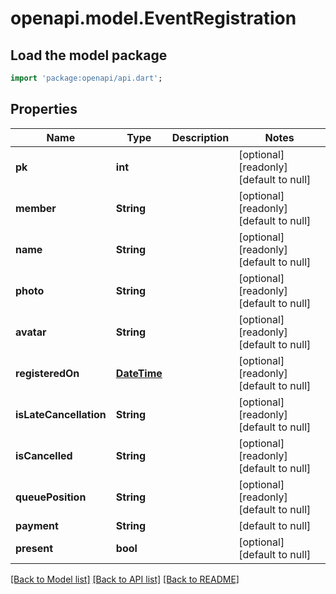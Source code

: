 # openapi.model.EventRegistration

## Load the model package
```dart
import 'package:openapi/api.dart';
```

## Properties
Name | Type | Description | Notes
------------ | ------------- | ------------- | -------------
**pk** | **int** |  | [optional] [readonly] [default to null]
**member** | **String** |  | [optional] [readonly] [default to null]
**name** | **String** |  | [optional] [readonly] [default to null]
**photo** | **String** |  | [optional] [readonly] [default to null]
**avatar** | **String** |  | [optional] [readonly] [default to null]
**registeredOn** | [**DateTime**](DateTime.md) |  | [optional] [readonly] [default to null]
**isLateCancellation** | **String** |  | [optional] [readonly] [default to null]
**isCancelled** | **String** |  | [optional] [readonly] [default to null]
**queuePosition** | **String** |  | [optional] [readonly] [default to null]
**payment** | **String** |  | [default to null]
**present** | **bool** |  | [optional] [default to null]

[[Back to Model list]](../README.md#documentation-for-models) [[Back to API list]](../README.md#documentation-for-api-endpoints) [[Back to README]](../README.md)


